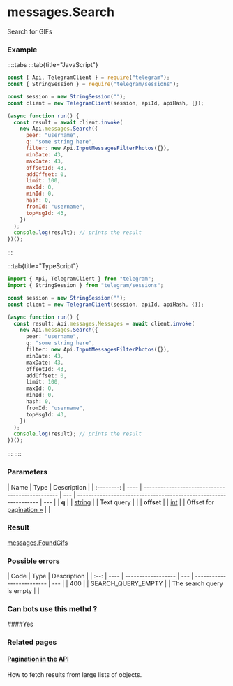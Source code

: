 # messages.Search

Search for GIFs

### [](#example)Example

::::tabs
:::tab{title="JavaScript"}

```js
const { Api, TelegramClient } = require("telegram");
const { StringSession } = require("telegram/sessions");

const session = new StringSession("");
const client = new TelegramClient(session, apiId, apiHash, {});

(async function run() {
  const result = await client.invoke(
    new Api.messages.Search({
      peer: "username",
      q: "some string here",
      filter: new Api.InputMessagesFilterPhotos({}),
      minDate: 43,
      maxDate: 43,
      offsetId: 43,
      addOffset: 0,
      limit: 100,
      maxId: 0,
      minId: 0,
      hash: 0,
      fromId: "username",
      topMsgId: 43,
    })
  );
  console.log(result); // prints the result
})();
```

:::

:::tab{title="TypeScript"}

```ts
import { Api, TelegramClient } from "telegram";
import { StringSession } from "telegram/sessions";

const session = new StringSession("");
const client = new TelegramClient(session, apiId, apiHash, {});

(async function run() {
  const result: Api.messages.Messages = await client.invoke(
    new Api.messages.Search({
      peer: "username",
      q: "some string here",
      filter: new Api.InputMessagesFilterPhotos({}),
      minDate: 43,
      maxDate: 43,
      offsetId: 43,
      addOffset: 0,
      limit: 100,
      maxId: 0,
      minId: 0,
      hash: 0,
      fromId: "username",
      topMsgId: 43,
    })
  );
  console.log(result); // prints the result
})();
```

:::
::::

### [](#parameters)Parameters

|    Name    | Type | Description                                     |
| :--------: | ---- | ----------------------------------------------- | --- | ---------------------------------------------------------------- | --- |
|   **q**    |      | [string](https://core.telegram.org/type/string) |     | Text query                                                       |     |
| **offset** |      | [int](https://core.telegram.org/type/int)       |     | Offset for [pagination »](https://core.telegram.org/api/offsets) |     |

### [](#result)Result

[messages.FoundGifs](https://core.telegram.org/type/messages.FoundGifs)

### [](#possible-errors)Possible errors

| Code | Type | Description        |
| :--: | ---- | ------------------ | --- | ------------------------- | --- |
| 400  |      | SEARCH_QUERY_EMPTY |     | The search query is empty |     |

### [](#can-bots-use-this-method)Can bots use this methd ?

####Yes

### [](#related-pages)Related pages

#### [Pagination in the API](https://core.telegram.org/api/offsets)

How to fetch results from large lists of objects.
